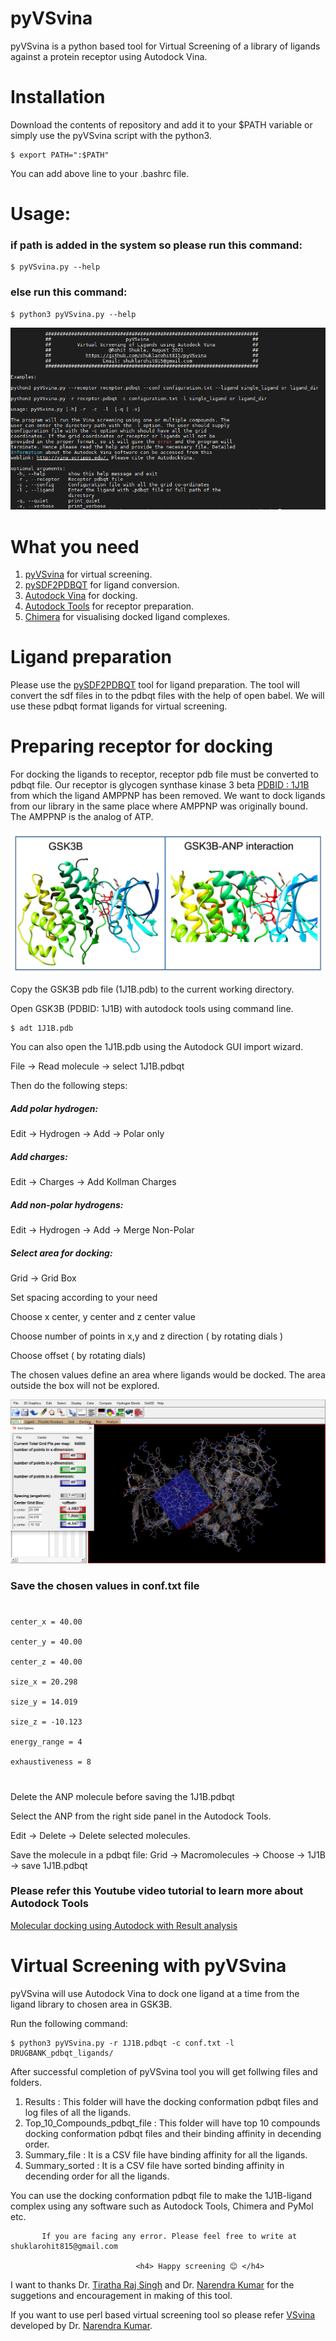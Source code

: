 # pyVSvina
 pyVSvina is a python based tool for Virtual Screening of a library of ligands against a protein receptor using Autodock Vina.
 # Installation
 Download the contents of repository and add it to your $PATH variable or simply use the pyVSvina script with the python3.

    $ export PATH=":$PATH"

You can add above line to your .bashrc file.

# Usage:

<h3> if path is added in the system so please run this command: </h3>

    $ pyVSvina.py --help

<h3> else run this command: </h3>

    $ python3 pyVSvina.py --help

![Usage](pyVSvina_usage.png)

# What you need
1. [pyVSvina](https://github.com/shuklarohit815/pyVSvina) for virtual screening.
2. [pySDF2PDBQT](https://github.com/shuklarohit815/pySDF2PDBQT) for ligand conversion.
3. [Autodock Vina](http://vina.scripps.edu/) for docking.
4. [Autodock Tools](https://autodock.scripps.edu/) for receptor preparation.
5. [Chimera](https://www.cgl.ucsf.edu/chimera/) for visualising docked ligand complexes.

# Ligand preparation
Please use the [pySDF2PDBQT](https://github.com/shuklarohit815/pySDF2PDBQT) tool for ligand preparation. The tool will convert the sdf files in to the pdbqt files with the help of open babel. We will use these pdbqt format ligands for virtual screening.

# Preparing receptor for docking
For docking the ligands to receptor, receptor pdb file must be converted to pdbqt file. Our receptor is glycogen synthase kinase 3 beta [PDBID : 1J1B](https://www.rcsb.org/structure/1J1B) from which the ligand AMPPNP has been removed. We want to dock ligands from our library in the same place where AMPPNP was originally bound. The AMPPNP is the analog of ATP.

![Interaction](GSK3B-ANP_interaction.png)

Copy the GSK3B pdb file (1J1B.pdb) to the current working directory.

Open GSK3B (PDBID: 1J1B) with autodock tools using command line.

    $ adt 1J1B.pdb

You can also open the 1J1B.pdb using the Autodock GUI import wizard.

File -> Read molecule -> select 1J1B.pdbqt

Then do the following steps:

<h5> Add polar hydrogen: </h5> Edit -> Hydrogen -> Add -> Polar only

<h5> Add charges: </h5> Edit -> Charges -> Add Kollman Charges

<h5> Add non-polar hydrogens: </h5> Edit -> Hydrogen -> Add -> Merge Non-Polar

<h5> Select area for docking: </h5> Grid -> Grid Box

Set spacing according to your need

Choose x center, y center and z center value

Choose number of points in x,y and z direction ( by rotating dials )

Choose offset ( by rotating dials)

The chosen values define an area where ligands would be docked. The area outside the box will not be explored.

![grid](grid.png)

<h3> Save the chosen values in conf.txt file </h3>

#
    center_x = 40.00

    center_y = 40.00

    center_z = 40.00

    size_x = 20.298

    size_y = 14.019

    size_z = -10.123

    energy_range = 4

    exhaustiveness = 8
#

Delete the ANP molecule before saving the 1J1B.pdbqt

Select the ANP from the right side panel in the Autodock Tools.

Edit -> Delete -> Delete selected molecules.

Save the molecule in a pdbqt file: Grid -> Macromolecules -> Choose -> 1J1B -> save 1J1B.pdbqt

<h3> Please refer this Youtube video tutorial to learn more about Autodock Tools </h3>

[Molecular docking using Autodock with Result analysis](https://www.youtube.com/watch?v=6IEaRqRGrss&t=4476s)

# Virtual Screening with pyVSvina

pyVSvina will use Autodock Vina to dock one ligand at a time from the ligand library to chosen area in GSK3B.

Run the following command:

    $ python3 pyVSvina.py -r 1J1B.pdbqt -c conf.txt -l DRUGBANK_pdbqt_ligands/

After successful completion of pyVSvina tool you will get follwing files and folders.

1. Results : This folder will have the docking conformation pdbqt files and log files of all the ligands.
2. Top_10_Compounds_pdbqt_file : This folder will have top 10 compounds docking conformation pdbqt files and their binding affinity in decending order.
3. Summary_file : It is a CSV file have binding affinity for all the ligands.
4. Summary_sorted : It is a CSV file have sorted binding affinity in decending order for all the ligands.

You can use the docking conformation pdbqt file to make the 1J1B-ligand complex using any software such as Autodock Tools, Chimera and PyMol etc.

           If you are facing any error. Please feel free to write at shuklarohit815@gmail.com

                                <h4> Happy screening 😊 </h4>

I want to thanks Dr. [Tiratha Raj Singh](http://www.bioinfoindia.org/raj/) and Dr. [Narendra Kumar](https://narekum.github.io/) for the suggetions and encouragement in making of this tool.

If you want to use perl based virtual screening tool so please refer [VSvina](https://github.com/narekum/VSvina) developed by Dr. [Narendra Kumar](https://narekum.github.io/).


